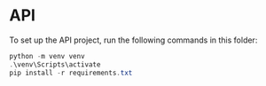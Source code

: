 # API

To set up the API project, run the following commands in this folder:

```powershell
python -m venv venv
.\venv\Scripts\activate
pip install -r requirements.txt
```